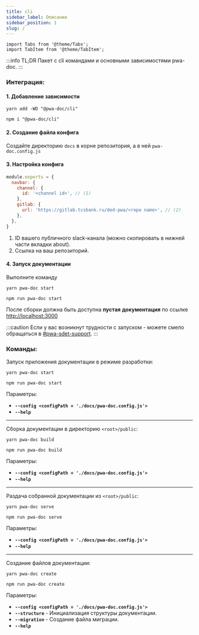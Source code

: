 ```yaml
---
title: cli
sidebar_label: Описание
sidebar_position: 1
slug: /
---
```


```mdx-code-block
import Tabs from '@theme/Tabs';
import TabItem from '@theme/TabItem';
```

:::info TL;DR
Пакет с cli командами и основными зависимостями pwa-doc.
:::

### Интеграция:

#### 1. Добавление зависимости

<Tabs groupId="package-manager">
<TabItem value="yarn">

```shell
yarn add -WD "@pwa-doc/cli"
```
</TabItem>

<TabItem value="npm">

```shell
npm i "@pwa-doc/cli"
```
</TabItem>
</Tabs>

#### 2. Создание файла конфига
Создайте директорию `docs` в корне репозитория, а в ней `pwa-doc.config.js`

#### 3. Настройка конфига
```javascript title="docs/pwa-doc.config.js"
module.exports = {
  navbar: {
    channel: {
      id: '<channel id>', // (1)
    },
    gitlab: {
      url: 'https://gitlab.tcsbank.ru/ded-pwa/<repo name>', // (2)
    },
  },
}
```
1. ID вашего публичного slack-канала (можно скопировать в нижней части вкладки about).
2. Ссылка на ваш репозиторий.

#### 4. Запуск документации
Выполните команду

<Tabs groupId="package-manager">
<TabItem value="yarn">

```shell
yarn pwa-doc start
```
</TabItem>

<TabItem value="npm">

```shell
npm run pwa-doc start
```
</TabItem>
</Tabs>

После сборки должна быть доступна **пустая** **документация** по ссылке [http://localhost:3000](http://localhost:3000/)

:::caution
Если у вас возникнут трудности с запуском - можете смело обращаться в [#pwa-sdet-support](slack://channel?id=C02TVB8P5PU&team=T2V37EATG).
:::

### Команды:
Запуск приложения документации в режиме разработки:

<Tabs groupId="package-manager">
<TabItem value="yarn">

```shell
yarn pwa-doc start
```
</TabItem>

<TabItem value="npm">

```shell
npm run pwa-doc start
```
</TabItem>
</Tabs>

Параметры:
* **`--config <configPath = './docs/pwa-doc.config.js'>`**
* **`--help`**

---

Сборка документации в директорию `<root>/public`:

<Tabs groupId="package-manager">
<TabItem value="yarn">

```shell
yarn pwa-doc build
```
</TabItem>

<TabItem value="npm">

```shell
npm run pwa-doc build
```
</TabItem>
</Tabs>

Параметры:
* **`--config <configPath = './docs/pwa-doc.config.js'>`**
* **`--help`**

---

Раздача собранной документации из `<root>/public`:

<Tabs groupId="package-manager">
<TabItem value="yarn">

```shell
yarn pwa-doc serve
```
</TabItem>

<TabItem value="npm">

```shell
npm run pwa-doc serve
```
</TabItem>
</Tabs>


Параметры:
* **`--config <configPath = './docs/pwa-doc.config.js'>`**
* **`--help`**

---

Создание файлов документации:

<Tabs groupId="package-manager">
<TabItem value="yarn">

```shell
yarn pwa-doc create
```
</TabItem>

<TabItem value="npm">

```shell
npm run pwa-doc create
```
</TabItem>
</Tabs>


Параметры:
* **`--config <configPath = './docs/pwa-doc.config.js'>`**
* **`--structure`** - Инициализация структуры документации.
* **`--migration`** - Создание файла миграции.
* **`--help`**
